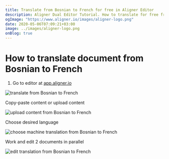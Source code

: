 ```yaml
---
title: Translate from Bosnian to French for free in Aligner Editor
description: Aligner Dual Editor Tutorial. How to translate for free from Bosnian to French. Aligner is multilingual document management platform. 
ogImage: "https://www.aligner.io/images/aligner-logo.png"
date: 2020-05-06T07:09:21+03:00
image: ../images/aligner-logo.png
onBlog: true
---
```


# How to translate document from Bosnian to French

1. Go to editor at [app.aligner.io](https://app.aligner.io "Aligner App web page")

![translate from Bosnian to French](../aligner-blank-editor.png "translate from Bosnian to French")

Copy-paste content or upload content

![upload content from Bosnian to French](../aligner-uploaded-document.png "upload content from Bosnian to French")

Choose desired language

![choose machine translation from Bosnian to French](../aligner-language-dropdown.png "choose machine translation from Bosnian to French")

Work and edit 2 documents in parallel

![edit translation from Bosnian to French](../aligner-double-sitded-editor.png "edit translation from Bosnian to French")

